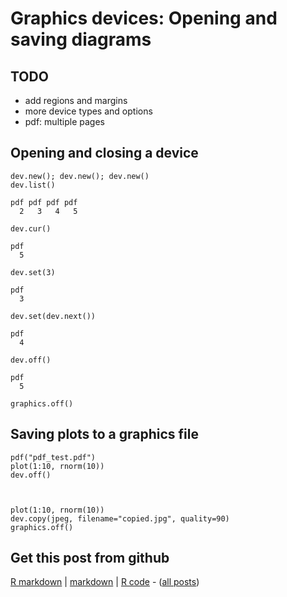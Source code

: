 Graphics devices: Opening and saving diagrams
=========================




TODO
-------------------------

 - add regions and margins
 - more device types and options
 - pdf: multiple pages

Opening and closing a device
-------------------------


    dev.new(); dev.new(); dev.new()
    dev.list()

    pdf pdf pdf pdf 
      2   3   4   5 

    dev.cur()

    pdf 
      5 

    dev.set(3)

    pdf 
      3 

    dev.set(dev.next())

    pdf 
      4 

    dev.off()

    pdf 
      5 

    graphics.off()


Saving plots to a graphics file
-------------------------


    pdf("pdf_test.pdf")
    plot(1:10, rnorm(10))
    dev.off()



    plot(1:10, rnorm(10))
    dev.copy(jpeg, filename="copied.jpg", quality=90)
    graphics.off()


Get this post from github
----------------------------------------------

[R markdown](https://github.com/dwoll/RExRepos/raw/master/Rmd/diagDevice.Rmd) | [markdown](https://github.com/dwoll/RExRepos/raw/master/md/diagDevice.md) | [R code](https://github.com/dwoll/RExRepos/raw/master/R/diagDevice.R) - ([all posts](https://github.com/dwoll/RExRepos))
